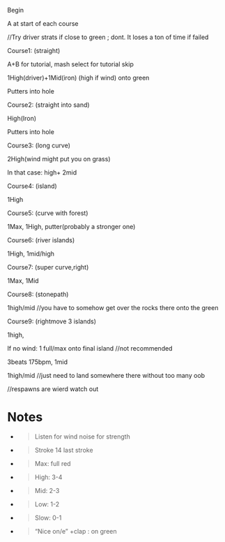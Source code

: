 Begin

A at start of each course

//Try driver strats if close to green ; dont. It loses a ton of time if
failed

Course1: (straight)

A+B for tutorial, mash select for tutorial skip

1High(driver)+1Mid(iron) (high if wind) onto green

Putters into hole

Course2: (straight into sand)

High(Iron)

Putters into hole

Course3: (long curve)

2High(wind might put you on grass)

In that case: high+ 2mid

Course4: (island)

1High

Course5: (curve with forest)

1Max, 1High, putter(probably a stronger one)

Course6: (river islands)

1High, 1mid/high

Course7: (super curve,right)

1Max, 1Mid

Course8: (stonepath)

1high/mid //you have to somehow get over the rocks there onto the green

Course9: (rightmove 3 islands)

1high,

If no wind: 1 full/max onto final island //not recommended

3beats 175bpm, 1mid

1high/mid //just need to land somewhere there without too many oob

//respawns are wierd watch out

# Notes

  - > Listen for wind noise for strength

  - > Stroke 14 last stroke

  - > Max: full red

  - > High: 3-4

  - > Mid: 2-3

  - > Low: 1-2

  - > Slow: 0-1

  - > “Nice on/e” +clap : on green
